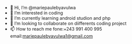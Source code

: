 - 👋 Hi, I’m @mariepaulebyavulwa
- 👀 I’m interested in coding
- 🌱 I’m currently learning android studion and php
- 💞️ I’m looking to collaborate on diifferents coding project
- 📫 How to reach me
fone:+243 991 400 995
email:mariepaulebyavulwa1@gmail.com


<!---
mariepaulebyavulwa/mariepaulebyavulwa is a ✨ special ✨ repository because its `README.md` (this file) appears on your GitHub profile.
You can click the Preview link to take a look at your changes.
--->
